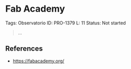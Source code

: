 # Fab Academy

Tags: Observatorio
ID: PRO-1379
L: 11
Status: Not started

> …
> 

## References

- https://fabacademy.org/
